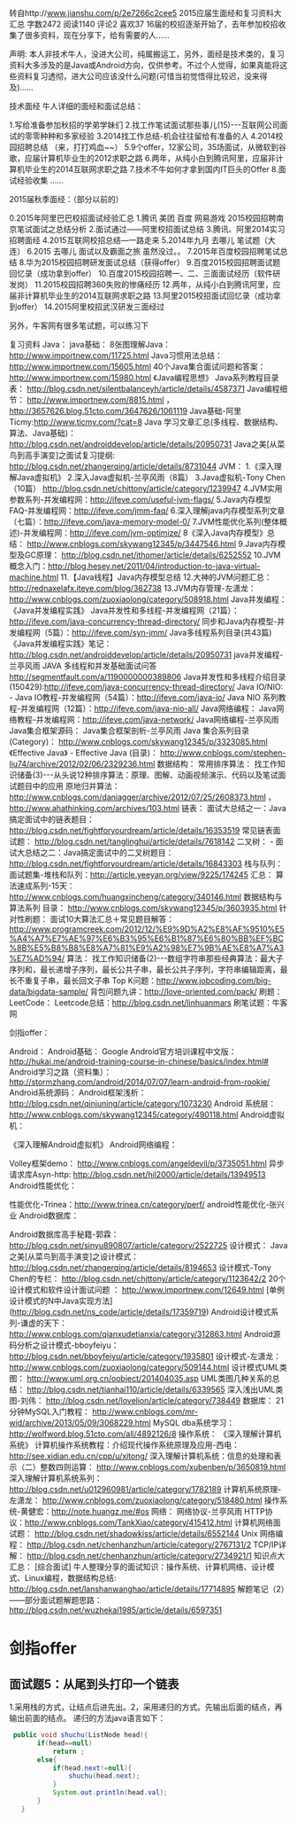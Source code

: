 
转自http://www.jianshu.com/p/2e7266c2cee5
2015应届生面经和复习资料大汇总
字数2472 阅读1140 评论2 喜欢37
16届的校招逐渐开始了，去年参加校招收集了很多资料，现在分享下，给有需要的人……

声明: 本人非技术牛人，没进大公司，纯属搬运工，另外，面经是技术类的，复习资料大多涉及的是Java或Android方向，仅供参考。不过个人觉得，如果真能将这些资料复习透彻，进大公司应该没什么问题(可惜当初觉悟得比较迟，没来得及)……

技术面经
牛人详细的面经和面试总结：

1.写给准备参加秋招的学弟学妹们
2.找工作笔试面试那些事儿(15)---互联网公司面试的零零种种和多家经验
3.2014找工作总结-机会往往留给有准备的人
4.2014校园招聘总结
（来，打打鸡血~~）
5.9个offer，12家公司，35场面试，从微软到谷歌，应届计算机毕业生的2012求职之路
6.两年，从纯小白到腾讯阿里，应届非计算机毕业生的2014互联网求职之路
7.技术不牛如何才拿到国内IT巨头的Offer
8.面试经验收集
……

2015届秋季面经：（部分以前的）

0.2015年阿里巴巴校招面试经验汇总
1.腾讯 美团 百度 网易游戏 2015校园招聘南京笔试面试之总结分析
2.面试通过——阿里校招面试总结
3.腾讯、阿里2014实习招聘面经
4.2015互联网校招总结—一路走来
5.2014年九月 去哪儿 笔试题（大连）
6.2015 去哪儿 面试以及霸面之旅 虽然没过。。
7.2015年百度校园招聘笔试总结
8.华为2015校园招聘研发面试总结（获得offer）
9.百度2015校园招聘面试题回忆录（成功拿到offer）
10.百度2015校园招聘一、二、三面面试经历（软件研发岗）
11.2015校园招聘360失败的惨痛经历
12.两年，从纯小白到腾讯阿里，应届非计算机毕业生的2014互联网求职之路
13.阿里2015校招面试回忆录（成功拿到offer）
14.2015阿里校招武汉研发三面经过

另外，牛客网有很多笔试题，可以练习下

复习资料
Java：
java基础：
8张图理解Java：http://www.importnew.com/11725.html
Java习惯用法总结：http://www.importnew.com/15605.html
40个Java集合面试问题和答案：http://www.importnew.com/15980.html
《Java编程思想》
Java系列教程目录表：
http://blog.csdn.net/silentbalanceyh/article/details/4587371
Java编程细节：
http://www.importnew.com/8815.html ， http://3657626.blog.51cto.com/3647626/1061119
Java基础-阿里Ticmy:http://www.ticmy.com/?cat=8
Java 学习文章汇总(多线程、数据结构、算法、Java基础)：
http://blog.csdn.net/androiddevelop/article/details/20950731
Java之美[从菜鸟到高手演变]之面试复习提纲:
http://blog.csdn.net/zhangerqing/article/details/8731044
JVM：
1.《深入理解Java虚拟机》
2.深入Java虚拟机-兰亭风雨（8篇）
3.Java虚拟机-Tony Chen（10篇）
http://blog.csdn.net/chjttony/article/category/1239947
4.JVM实用参数系列-并发编程网：http://ifeve.com/useful-jvm-flags/
5.Java内存模型FAQ-并发编程网：http://ifeve.com/jmm-faq/
6.深入理解java内存模型系列文章（七篇）：http://ifeve.com/java-memory-model-0/
7.JVM性能优化系列(整体概述)-并发编程网：http://ifeve.com/jvm-optimize/
8《深入Java内存模型》总结：
http://www.cnblogs.com/skywang12345/p/3447546.html
9.Java内存模型及GC原理：
http://blog.csdn.net/ithomer/article/details/6252552
10.JVM概念入门：http://blog.hesey.net/2011/04/introduction-to-java-virtual-machine.html
11.【Java线程】Java内存模型总结
12.大神的JVM问题汇总：http://rednaxelafx.iteye.com/blog/362738
13.JVM内存管理-左潇龙：
http://www.cnblogs.com/zuoxiaolong/category/508918.html
Java并发编程：
《Java并发编程实践》
Java并发性和多线程-并发编程网（21篇）：http://ifeve.com/java-concurrency-thread-directory/
同步和Java内存模型-并发编程网（5篇）：http://ifeve.com/syn-jmm/
Java多线程系列目录(共43篇)
《Java并发编程实践》笔记：
http://blog.csdn.net/androiddevelop/article/details/20950731
java并发编程-兰亭风雨
JAVA 多线程和并发基础面试问答
http://segmentfault.com/a/1190000000389806
Java并发性和多线程介绍目录(150429):http://ifeve.com/java-concurrency-thread-directory/
Java IO/NIO: - Java IO教程-并发编程网（54篇）：http://ifeve.com/java-io/
Java NIO 系列教程-并发编程网（12篇）：http://ifeve.com/java-nio-all/
Java网络编程：
Java网络教程-并发编程网：http://ifeve.com/java-network/
Java网络编程-兰亭风雨
Java集合框架源码：
Java集合框架剖析-兰亭风雨
Java 集合系列目录(Category)：
http://www.cnblogs.com/skywang12345/p/3323085.html
《Effective Java》 - Effective Java (目录)：
http://www.cnblogs.com/stephen-liu74/archive/2012/02/06/2329236.html
数据结构：
常用排序算法：
找工作知识储备(3)---从头说12种排序算法：原理、图解、动画视频演示、代码以及笔试面试题目中的应用
原地归并算法：
http://www.cnblogs.com/daniagger/archive/2012/07/25/2608373.html ，http://www.ahathinking.com/archives/103.html
链表：
面试大总结之一：Java搞定面试中的链表题目：
http://blog.csdn.net/fightforyourdream/article/details/16353519
常见链表面试题：
http://blog.csdn.net/tanglinghui/article/details/7618142
二叉树： - 面试大总结之二：Java搞定面试中的二叉树题目：
http://blog.csdn.net/fightforyourdream/article/details/16843303
栈与队列：
面试题集-堆栈和队列：http://article.yeeyan.org/view/9225/174245
汇总：
算法速成系列-15天：
http://www.cnblogs.com/huangxincheng/category/340146.html
数据结构与算法系列 目录：
http://www.cnblogs.com/skywang12345/p/3603935.html
针对性刷题：
面试10大算法汇总＋常见题目解答：
http://www.programcreek.com/2012/12/%E9%9D%A2%E8%AF%9510%E5%A4%A7%E7%AE%97%E6%B3%95%E6%B1%87%E6%80%BB%EF%BC%8B%E5%B8%B8%E8%A7%81%E9%A2%98%E7%9B%AE%E8%A7%A3%E7%AD%94/
算法：
找工作知识储备(2)---数组字符串那些经典算法：最大子序列和，最长递增子序列，最长公共子串，最长公共子序列，字符串编辑距离，最长不重复子串，最长回文子串
Top K问题：http://www.jobcoding.com/big-data/bigdata-sample/
背包问题九讲：http://love-oriented.com/pack/
刷题：
LeetCode：
Leetcode总结：http://blog.csdn.net/linhuanmars
刷笔试题：牛客网

剑指offer：

Android：
Android基础：
Google Android官方培训课程中文版：http://hukai.me/android-training-course-in-chinese/basics/index.html#
Android学习之路（资料集）：
http://stormzhang.com/android/2014/07/07/learn-android-from-rookie/
Android系统源码：
Android框架浅析：
http://blog.csdn.net/qinjuning/article/category/1073230
Android 系统层：
http://www.cnblogs.com/skywang12345/category/490118.html
Android虚拟机：

《深入理解Android虚拟机》
Android网络编程：

Volley框架demo：
http://www.cnblogs.com/angeldevil/p/3735051.html
异步请求库Asyn-http:
http://blog.csdn.net/hil2000/article/details/13949513
Android性能优化：

性能优化-Trinea：http://www.trinea.cn/category/perf/
android性能优化-张兴业
Android数据库：

Android数据库高手秘籍-郭霖：
http://blog.csdn.net/sinyu890807/article/category/2522725
设计模式：
Java之美[从菜鸟到高手演变]之设计模式：
http://blog.csdn.net/zhangerqing/article/details/8194653
设计模式-Tony Chen的专栏：
http://blog.csdn.net/chjttony/article/category/1123642/2
20个设计模式和软件设计面试问题 ：
http://www.importnew.com/12649.html
[单例设计模式的N中Java实现方法]
(http://blog.csdn.net/ns_code/article/details/17359719)
Android设计模式系列-谦虚的天下：
http://www.cnblogs.com/qianxudetianxia/category/312863.html
Android源码分析之设计模式-bboyfeiyu：
http://blog.csdn.net/bboyfeiyu/article/category/1935801
设计模式-左潇龙：
http://www.cnblogs.com/zuoxiaolong/category/509144.html
设计模式UML类图：
http://www.uml.org.cn/oobject/201404035.asp
UML类图几种关系的总结：
http://blog.csdn.net/tianhai110/article/details/6339565
深入浅出UML类图-刘伟：
http://blog.csdn.net/lovelion/article/category/738449
数据库：
21分钟MySQL入门教程：
http://www.cnblogs.com/mr-wid/archive/2013/05/09/3068229.html
MySQL dba系统学习：http://wolfword.blog.51cto.com/all/4892126/8
操作系统：
《深入理解计算机系统》
计算机操作系统教程：介绍现代操作系统原理及应用-西电：
http://see.xidian.edu.cn/cpp/u/xitong/
深入理解计算机系统：信息的处理和表示（二）整数四则运算：
http://www.cnblogs.com/xubenben/p/3650819.html
深入理解计算机系统系列：
http://blog.csdn.net/u012960981/article/category/1782189
计算机系统原理-左潇龙：
http://www.cnblogs.com/zuoxiaolong/category/518480.html
操作系统-黄健宏：http://note.huangz.me/#os
网络：
网络协议-兰亭风雨
HTTP协议：http://www.cnblogs.com/TankXiao/category/415412.html
计算机网络面试题：
http://blog.csdn.net/shadowkiss/article/details/6552144
Unix 网络编程：
http://blog.csdn.net/chenhanzhun/article/category/2767131/2
TCP/IP详解：
http://blog.csdn.net/chenhanzhun/article/category/2734921/1
知识点大汇总：
[综合面试] 牛人整理分享的面试知识：操作系统、计算机网络、设计模式、Linux编程，数据结构总结:
http://blog.csdn.net/lanshanwanghao/article/details/17714895
解题笔记（2）——部分面试题解题思路：
http://blog.csdn.net/wuzhekai1985/article/details/6597351

剑指offer
==
面试题5：从尾到头打印一个链表
--
 1.采用栈的方式，让结点后进先出。2，采用递归的方式。先输出后面的结点，再 输出前面的结点。
 递归的方法java语言如下：
 ```java
  public void shuchu(ListNode head){
    	if(head==null)
    		return ;
    	else{
    		if(head.next!=null){
    			shuchu(head.next);
    		}
    		System.out.println(head.val);
    	}
    }
 ```
